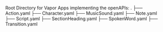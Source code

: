 Root Directory for Vapor Apps implementing the openAPIs:
.
├── Action.yaml
├── Character.yaml
├── MusicSound.yaml
├── Note.yaml
├── Script.yaml
├── SectionHeading.yaml
├── SpokenWord.yaml
├── Transition.yaml
